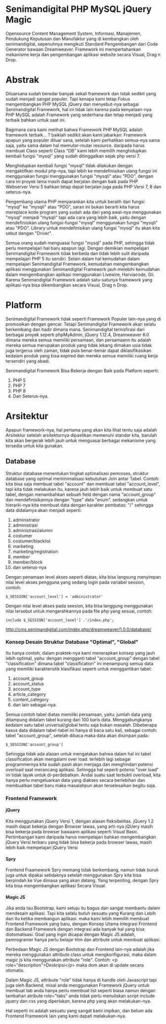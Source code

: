 # Senimandigital PHP MySQL jQuery Magic

Opensource Content Management System, Informasi, Manajemen, Pendukung Keputusan dan Manufaktur yang di kembangkan oleh senimandigital, sepenuhnya mengikuti Standard Pengembangan dari Code Generator bawaan Dreamweaver. Framework ini mempertahankan mekanisme kerja dan pengembangan aplikasi website secara Visual, Drag n Drop.

# Abstrak

Diluarsana sudah beredar banyak sekali framework dan tidak sedikit yang sudah menjadi sangat populer. Tapi kenapa kami tetap Fokus mengembangkan PHP MySQL jQuery dan menyebut-nya sebagai Senimandigital Framework, hal ini tidak lain karena pada kenyataan-nya PHP MySQL adalah Framework yang sederhana dan tetap menjadi yang terbaik bahkan untuk saat ini.

Bagimana cara kami melihat bahwa Framework PHP MySQL adalah framework terbaik... ? baiklah sedikit akan kami jabarkan: Framework apapun yang populer diluar sana, setelah kami perhatikan semua-nya sama saja, yaitu sama dalam hal memutar-mutar resource. daripada harus membuat Class seperti Class "DB" kami lebih memilih menghidupkan kembali fungsi "mysql" yang sudah ditinggalkan sejak php versi 7.

Menghidupkan kembali fungsi "mysql" tidak dilakukan dengan mengaktifkan modul php-nya, tapi lebih ke mendefinisikan ulang fungsi ini menggunakan fungsi menggunakan fungsi "mysqli" atau "PDO", dengan cara ini proyek lama masih dapat berjalan dengan baik pada PHP Webserver Versi 5 bahkan tetap dapat berjalan juga pada PHP Versi 7, 8 dan seterus-nya.

Pengembang utama PHP menyarankan kita untuk beralih dari fungsi "mysql" ke "mysqli" atau "PDO", saran ini bukan berarti kita harus mereplace kode program yang sudah ada dari yang awal-nya menggunakan "mysql" menjadi "mysqli" tapi ada cara yang lebih baik, yaitu dengan mendefinisikan ulang fungsi-fungsi "mysql" menggunakan fungsi "mysqli" atau "PDO".
Library untuk mendefinisikan ulang fungsi "mysql" itu akan kita sebut dengan "Driver".

Semua orang sudah menguasai fungsi "mysql" pada PHP, sehingga tidak perlu mempelajari hal baru apapun lagi. Dengan demikian mempelajari Senimandigital Framework tidak berbeda
dan tidak lebih sulit daripada mempelajari PHP 5 itu sendiri. Selain dalam hal kemudahan dalam mempelajari Senimandigital Framework, kemudahan mengembangkan aplikasi menggunakan
Senimandigital Framework jauh melebihi kemudahan dalam mengembangkan aplikasi menggunakan Livewire, Harviacode, Gii. Karena Senimandigital Framework adalah satu-satunya framework yang aplikasi-nya bisa dikembangkan secara Visual, Drag n Drop.

# Platform

Senimandigital Framework tidak seperti Framework Populer lain-nya yang di promosikan dengan gencar. Tetapi Senimandigital Framework akan selalu berkembang dan hadir dimana mana.
Senimandigital terinsfirasi dari berbagai proyek seperti phpMyAdmin, jQuery 1.12.4, Dreamweaver 6.0 dimana mereka semua memiliki persamaan, dan persamaann itu adalah mereka semua merupakan produk yang tidak lekang dimakan usia tidak juga tergerus oleh zaman, tidak pula benar-benar dapat diklasifikasikan kedalam produk yang bisa expired dan mereka semua memiliki ruang kerja tersendiri yang abadi.

Senimandigital Framework Bisa Bekerja dengan Baik pada Platform seperti:
1. PHP 5
2. PHP 7
3. PHP 8
4. Dan Seterus-nya.

# Arsitektur

Apapun framework-nya, hal pertama yang akan kita lihat tentu saja adalah Arsitektur setelah arsitekturnya dipastikan memenuhi standar kita, barulah kita akan bergerak lebih jauh untuk menguasai berbagai mekanisme yang tersedia untuk kita gunakan.

## Database

Struktur database menentukan tingkat optimalisasi pemroses, struktur database yang optimal meminimalisasi kebutuhan Join antar Tabel. 
Contoh: kita bisa saja membuat tabel "account" dan membuat tabel "account_level", tapi kita tidak melakukan itu, 
karena jauh lebih baik untuk membuat satu tabel, dengan menambahkan sebuah field dengan nama "account_group" dan mendefinisikannya dengan "type" data "enum".
sedangkan untuk hierarki-nya kita membuat data dengan karakter pembatas: "/" sehingga data didalamya akan menjadi seperti:

1. administrator
2. administrasi
3. administrasi/alumni
4. costumer
5. costumer/blacklist
6. marketing
8. marketing/registration
9. member
10. member/block
11. dan seterus-nya

Dengan penamaan level akses seperti diatas, kita bisa langsung menyimpan nilai level akses pengguna yang sedang login pada variabel session, contoh:

```
$_SESSION['account_level'] = 'administrator'
```
Dengan nilai level akses pada seesion, kita bisa langgung menggunakan nilai tersebut untuk mengarahkannya pada file php yang sesuai, contoh:
```
include $_SESSION['account_level'] .'/index.php';
```


http://cms.senimandigital.com/index.php/dreamweaver/1.0.0/database/

### Konsep Desain Struktur Database "Optimal", "Global"


Itu hanya contoh, dalam praktek-nya kami menerapkan konsep yang jauh lebih optimal, yaitu: dengan mengganti tabel "account_group" dengan tabel "classification" dimana tabel  "classification" ini menampung semua data yang memiliki karakteristik klasifikasi seperti untuk menggantikan tabel:

1. account_group
2. account_status
3. account_type
4. article_category
5. content_category
6. dan lain sebagai-nya.

Semua contoh tabel diatas memiliki persamaan, yaitu: jumlah data yang ditampung didalam tabel kurang dari 100 baris data. Menggabungkanya kedalam satu tabel universal/global tentu saja bukan masalah. Dibeberapa kasus data didalam tabel-tabel ini hanya di baca satu kali, sebagai contoh: tabel "account_group", setelah dibaca maka data akan disimpan pada:
```
$_SESSION['account_group']
```
Sehingga tidak ada alasan untuk mengatakan bahwa dalam hal ini tabel classification akan mengalami over load. terlebih lagi sebagai programmernya kita sudah pasti akan menjaga dan menghindari potensi overload saat merancang aplikasi. Sehingga hal seperti potensi "over load" ini tidak layak untuk di-perdebatkan. Andai suatu saat terbukti overload, kita hanya perlu mengeluarkan data yang diakses secara berlebihan dan membuatkan tabel baru maka masalahpun akan terselesaikan begitu saja.

### Frontend Framework
#### jQuery
Kita menggunakan jQuery Versi 1, dengan alasan fleksibelitas. jQuery 1.2 masih dapat bekerja dengan Browser lawas,
yang arti-nya jQUery masih bisa bekerja pada browser bawaann aplikasi seperti Visual Basic.
Pertimbangan kami daripada harus mempelajari bahkan mengembangkan jQuery Versi terbaru yang tidak bisa bekerja pada browser lawas, masih lebih baik mempelajari jQuery Versi

#### Spry
Frontend Fraamework Spry memang tidak berkembang, namun tidak buruk juga untuk dipakai setidaknya setelah menggunakan Spry kita bisa berpindah ke Vue dimasa yang akan datang.
Yang terpenting, dengan Spry kita bisa mengembangkan aplikasi Secara Visual.

#### Magic JS
Jika anda tau Bootstrap, kami setuju itu bagus dan sangat membantu dalam mendesain aplikasi. Tapi kita selalu butuh sesuatu yang Kurang dan Lebih dari itu ketika membangun aplikasi.
maka kami lebih memilih membuat Frontend Framework yang baru, dengan Konsep Utama Integrasi Frontend dan Backend Framework dengan integrasi ada banyak hal yang bisa diotomatisasi.
Goal yang ingin dicapai dengan Magic JS adalah, pemrogramer hanya perlu belajar htm dan attribute untuk membuat aplikasi.

Perbedaan Magic JS dengan Bootstrap dan Frontend lain-nya adalah jika mereka menggunakan attribute class untuk mengkonfigurasi, maka dalam magic js kita menggunakan attribute "role".
Contoh: &lt;p role="description">Deskripsi&lt;/p> maka dom akan di update secara otomatis.

Dalam Magic JS, attribute "role" tidak hanya di handle oleh Javascript tapi juga oleh Backend, 
misal anda menggunakan Framework jQuery untuk membuat tab anda hanya perlu membuat list seperti biasa namun dengan tambahan atribute role="tabs"
anda tidak perlu menuliskan script include jquery dan css yang diperlukan, karena php yang akan melakukan-nya.

Hal seperti ini adalah sesuatu yang sangat kami impikan, dan belum ada Frontend Framework lain yang kami dapati melakukan-nya.
